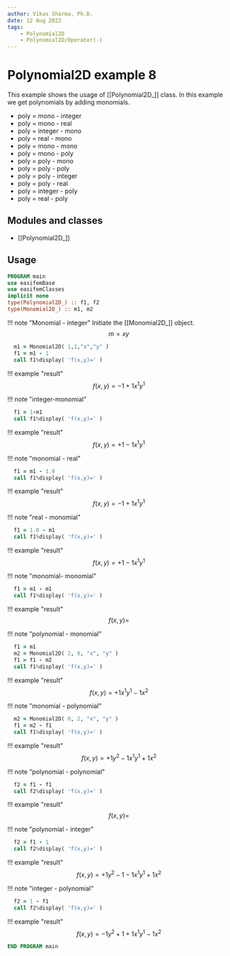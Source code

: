```yaml
---
author: Vikas Sharma, Ph.D.
date: 12 Aug 2022
tags:
    - Polynomial2D
    - Polynomial2D/Operator(-)
---
```


# Polynomial2D example 8

This example shows the usage of [[Polynomial2D_]] class. In this example we get polynomials by adding monomials.

- poly = mono - integer
- poly = mono - real
- poly = integer - mono
- poly = real - mono
- poly = mono - mono
- poly = mono - poly
- poly = poly - mono
- poly = poly - poly
- poly = poly - integer
- poly = poly - real
- poly = integer - poly
- poly = real - poly

## Modules and classes

- [[Polynomial2D_]]

## Usage

```fortran
PROGRAM main
use easifemBase
use easifemClasses
implicit none
type(Polynomial2D_) :: f1, f2
type(Monomial2D_) :: m1, m2
```

!!! note "Monomial - integer"
    Initiate the [[Monomial2D_]] object.
$$
m=xy
$$

```fortran
  m1 = Monomial2D( 1,1,"x","y" )
  f1 = m1 - 1
  call f1%display( 'f(x,y)=' )
```

!!! example "result"
$$
f(x,y)=-1+1x^1 y^1
$$

!!! note "integer-monomial"

```fortran
  f1 = 1-m1
  call f1%display( 'f(x,y)=' )
```

!!! example "result"
$$
f(x,y)=+1-1x^1 y^1
$$

!!! note "monomial - real"

```fortran
  f1 = m1 - 1.0
  call f1%display( 'f(x,y)=' )
```

!!! example "result"
$$
f(x,y)=-1+1x^1 y^1
$$

!!! note "real - monomial"

```fortran
  f1 = 1.0 - m1
  call f1%display( 'f(x,y)=' )
```

!!! example "result"
$$
f(x,y)=+1-1x^1 y^1
$$

!!! note "monomial- monomial"

```fortran
  f1 = m1 - m1
  call f1%display( 'f(x,y)=' )
```

!!! example "result"
$$
f(x,y)=
$$

!!! note "polynomial - monomial"

```fortran
  f1 = m1
  m2 = Monomial2D( 2, 0, "x", "y" )
  f1 = f1 - m2
  call f1%display( 'f(x,y)=' )
```

!!! example "result"
$$
f(x,y)=+1x^1 y^1-1x^2
$$

!!! note "monomial - polynomial"

```fortran
  m2 = Monomial2D( 0, 2, "x", "y" )
  f1 = m2 - f1
  call f1%display( 'f(x,y)=' )
```

!!! example "result"
$$
f(x,y)=+1 y^2-1x^1 y^1+1x^2
$$

!!! note "polynomial - polynomial"

```fortran
  f2 = f1 - f1
  call f2%display( 'f(x,y)=' )
```

!!! example "result"
$$
f(x,y)=
$$

!!! note "polynomial - integer"

```fortran
  f2 = f1 - 1
  call f2%display( 'f(x,y)=' )
```

!!! example "result"
$$
f(x,y)=+1 y^2-1-1x^1 y^1+1x^2
$$

!!! note "integer - polynomial"

```fortran
  f2 = 1 - f1
  call f2%display( 'f(x,y)=' )
```

!!! example "result"
$$
f(x,y)=-1 y^2+1+1x^1 y^1-1x^2
$$

```fortran
END PROGRAM main
```

